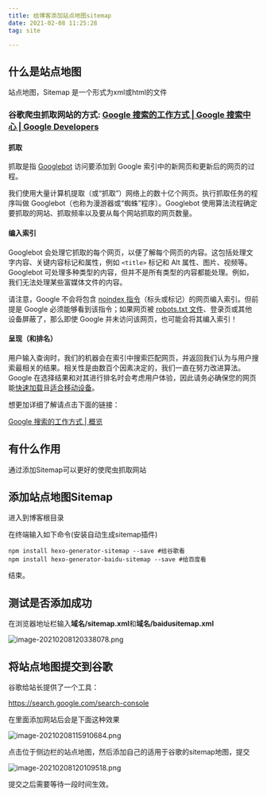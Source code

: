 ```yaml
---
title: 给博客添加站点地图sitemap
date: 2021-02-08 11:25:28
tag: site

---
```






## 什么是站点地图

站点地图，Sitemap 是一个形式为xml或html的文件

### 谷歌爬虫抓取网站的方式:	[Google 搜索的工作方式  | Google 搜索中心  | Google Developers](https://developers.google.com/search/docs/beginner/how-search-works)

#### 抓取

抓取是指 [Googlebot](https://developers.google.com/search/docs/advanced/crawling/googlebot) 访问要添加到 Google 索引中的新网页和更新后的网页的过程。

我们使用大量计算机提取（或“抓取”）网络上的数十亿个网页。执行抓取任务的程序叫做 Googlebot（也称为漫游器或“蜘蛛”程序）。Googlebot 使用算法流程确定要抓取的网站、抓取频率以及要从每个网站抓取的网页数量。

#### 编入索引

Googlebot 会处理它抓取的每个网页，以便了解每个网页的内容。这包括处理文字内容、关键内容标记和属性，例如 `<title>` 标记和 Alt 属性、图片、视频等。Googlebot 可处理多种类型的内容，但并不是所有类型的内容都能处理。例如，我们无法处理某些富媒体文件的内容。

请注意，Google 不会将包含 [noindex 指令](https://developers.google.com/search/docs/advanced/crawling/block-indexing)（标头或标记）的网页编入索引。但前提是 Google 必须能够看到该指令；如果网页被 [robots.txt 文件](https://developers.google.com/search/docs/advanced/robots/intro)、登录页或其他设备屏蔽了，那么即使 Google 并未访问该网页，也可能会将其编入索引！

#### 呈现（和排名）

用户输入查询时，我们的机器会在索引中搜索匹配网页，并返回我们认为与用户搜索最相关的结果。相关性是由数百个因素决定的，我们一直在努力改进算法。Google 在选择结果和对其进行排名时会考虑用户体验，因此请务必确保您的网页能[快速加载](https://developers.google.com/speed/)且[适合移动设备](https://developers.google.com/search/mobile-sites)。

想更加详细了解请点击下面的链接：

[Google 搜索的工作方式 | 概览](https://www.google.com/search/howsearchworks/)

## 有什么作用

通过添加Sitemap可以更好的使爬虫抓取网站

## 添加站点地图Sitemap

进入到博客根目录

在终端输入如下命令(安装自动生成sitemap插件)

```
npm install hexo-generator-sitemap --save #给谷歌看
npm install hexo-generator-baidu-sitemap --save #给百度看
```

结束。

## 测试是否添加成功

在浏览器地址栏输入**域名/sitemap.xml**和**域名/baidusitemap.xml**

![image-20210208120338078.png](https://i.loli.net/2021/02/08/Ho5ThKVIq37GyRg.png)

## 将站点地图提交到谷歌

谷歌给站长提供了一个工具：

https://search.google.com/search-console

在里面添加网站后会是下面这种效果

![image-20210208115910684.png](https://i.loli.net/2021/02/08/RSGHLVnDOXlZ1qh.png)

点击位于侧边栏的站点地图，然后添加自己的适用于谷歌的sitemap地图，提交

![image-20210208120109518.png](https://i.loli.net/2021/02/08/JdTBCSPqDRFZXV8.png)

提交之后需要等待一段时间生效。